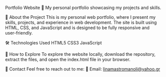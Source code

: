 Portfolio Website
🚀 My personal portfolio showcasing my projects and skills.

📌 About the Project
This is my personal web portfolio, where I present my skills, projects, and experience in web development. The site is built using HTML, CSS, and JavaScript and is designed to be fully responsive and user-friendly.

🛠️ Technologies Used
HTML5
CSS3
JavaScript

🚀 How to Explore
To explore the website locally, download the repository, extract the files, and open the index.html file in your browser.

📩 Contact
Feel free to reach out to me:
📧 Email: linamastromanoli@yahoo.gr
